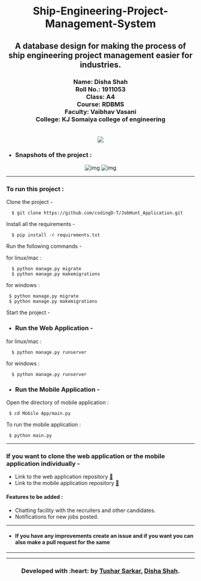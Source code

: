 
<h1 align="center">Ship-Engineering-Project-Management-System</h1>
<div align="center">
  
  <h2> A database design for making the process of ship engineering project management easier for industries. </h2>
<h3>
  Name: Disha Shah<br>
  Roll No.: 1911053<br>
  Class: A4<br>
  Course: RDBMS<br>
  Faculty: Vaibhav Vasani<br>
  College: KJ Somaiya college of engineering<br><br>
</h3>
</div>

<div align="center">

[![](https://img.shields.io/badge/Made_with-Mysql-white?style=for-the-badge&logo=mysql)](https://www.mysql.com/ "Mysql")


</div>

- ### Snapshots of the project :

<div align="center">
  
![img](screenshots/JobhuntUI.png)
![img](screenshots/mobileappUI.jpg)  


</div>


---

  
### To run this project :

Clone the project -
```
  $ git clone https://github.com/codingD-T/JobHunt_Application.git
```
  
Install all the requirements -
```
  $ pip install -r requirements.txt
 ``` 
Run the following commands -

 for linux/mac :
``` 
  $ python manage.py migrate
  $ python manage.py makemigrations
``` 
 for windows :
 ``` 
  $ python manage.py migrate
  $ python manage.py makemigrations
 ``` 
Start the project -
 - ### Run the Web Application -
 for linux/mac :
```
  $ python manage.py runserver
```  
 for windows :
``` 
  $ python manage.py runserver
```
 - ### Run the Mobile Application -
 Open the directory of mobile application :
 ```
  $ cd Mobile App/main.py
 ```

 To run the mobile application :
 ```
  $ python main.py
 ```
 
 ---
 ### If you want to clone the web application or the mobile application individually -
 
 - Link to the web application repository  <a href="https://github.com/codingD-T/JobHunt_Application/">:link:</a>
 - Link to the mobile application repository  <a href="https://github.com/codingD-T/JobHunt_Application/tree/master/Mobile%20App">:link:</a>
 

 #### Features to be added :
- Chatting facility with the recruiters and other candidates.
- Notifications for new jobs posted.

---
- #### If you have any improvements create an issue and if you want you can also make a pull request for the same 

---


---
<h3 align="center"><b>Developed with :heart: by <a href="https://github.com/tusharsarkar3">Tushar Sarkar</a>, <a href="https://github.com/dishaShah01">Disha Shah</a>.</b></h1>



